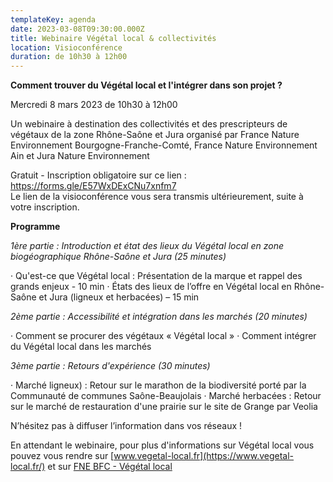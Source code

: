 ```yaml
---
templateKey: agenda
date: 2023-03-08T09:30:00.000Z
title: Webinaire Végétal local & collectivités
location: Visioconférence
duration: de 10h30 à 12h00
---
```

**Comment trouver du Végétal local et l'intégrer dans son projet ?**

Mercredi 8 mars 2023 de 10h30 à 12h00

Un webinaire à destination des collectivités et des prescripteurs de végétaux de la zone Rhône-Saône et Jura organisé par France Nature Environnement Bourgogne-Franche-Comté, France Nature Environnement Ain et Jura Nature Environnement

Gratuit - Inscription obligatoire sur ce lien : <https://forms.gle/E57WxDExCNu7xnfm7>\
Le lien de la visioconférence vous sera transmis ultérieurement, suite à votre inscription.

**Programme**

*1ère partie : Introduction et état des lieux du Végétal local en zone biogéographique Rhône-Saône et Jura (25 minutes)*

<!--\[if !supportLists]-->· <!--\[endif]-->Qu'est-ce que Végétal local : Présentation de la marque et rappel des grands enjeux - 10 min

<!--\[if !supportLists]-->· <!--\[endif]-->États des lieux de l’offre en Végétal local en Rhône-Saône et Jura (ligneux et herbacées) – 15 min

*2ème partie : Accessibilité et intégration dans les marchés (20 minutes)*

<!--\[if !supportLists]-->· <!--\[endif]-->Comment se procurer des végétaux « Végétal local »

<!--\[if !supportLists]-->· <!--\[endif]-->Comment intégrer du Végétal local dans les marchés

*3ème partie : Retours d'expérience (30 minutes)*

<!--\[if !supportLists]-->· <!--\[endif]-->Marché ligneux) : Retour sur le marathon de la biodiversité porté par la Communauté de communes Saône-Beaujolais

<!--\[if !supportLists]-->· <!--\[endif]-->Marché herbacées : Retour sur le marché de restauration d'une prairie sur le site de Grange par Veolia



N’hésitez pas à diffuser l’information dans vos réseaux !

En attendant le webinaire, pour plus d'informations sur Végétal local vous pouvez vous rendre sur [www.vegetal-local.fr](https://www.vegetal-local.fr/) et sur [FNE BFC - Végétal local](https://www.fne-bfc.fr/nos-actions/tags/v%C3%A9g%C3%A9tal-local/#thematiques)